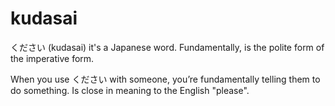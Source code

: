 # kudasai

ください (kudasai) it's a Japanese word. Fundamentally, is the polite form of the imperative form.

When you use ください with someone, you’re fundamentally telling them to do something. Is close in meaning to the English "please".
